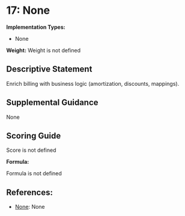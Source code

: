 # 17: None

**Implementation Types:**

- None

**Weight:** Weight is not defined

## Descriptive Statement

Enrich billing with business logic (amortization, discounts, mappings).

## Supplemental Guidance

None

## Scoring Guide

Score is not defined

**Formula:**

Formula is not defined

## References:

- [None](None): None
